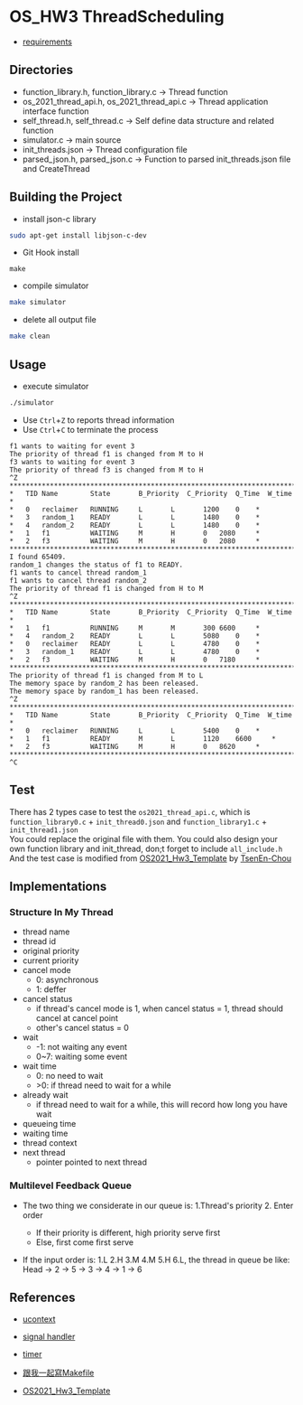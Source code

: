 # OS_HW3 ThreadScheduling

* [requirements](https://docs.google.com/presentation/d/1UFuPUwd17Hogh5Vp8GZbnrLRAddGvC1j/edit#slide=id.p3)

## Directories

- function_library.h, function_library.c -> Thread function
- os_2021_thread_api.h, os_2021_thread_api.c -> Thread application interface function
- self_thread.h, self_thread.c -> Self define data structure and related function
- simulator.c -> main source
- init_threads.json -> Thread configuration file
- parsed_json.h, parsed_json.c -> Function to parsed init_threads.json file and CreateThread

## Building the Project

- install json-c library

```bash
sudo apt-get install libjson-c-dev
```

- Git Hook install

```
make
```

- compile simulator

```bash
make simulator
```

- delete all output file

```bash
make clean
```

## Usage

- execute simulator

```bash
./simulator
```

- Use `Ctrl`+`Z` to reports thread information 
- Use `Ctrl`+`C` to terminate the process

```
f1 wants to waiting for event 3
The priority of thread f1 is changed from M to H
f3 wants to waiting for event 3
The priority of thread f3 is changed from M to H
^Z
**************************************************************************************************
*	TID	Name		State		B_Priority	C_Priority	Q_Time	W_time	 *
*	0	reclaimer 	RUNNING		L		L		1200	0	 *
*	3	random_1  	READY		L		L		1480	0	 *
*	4	random_2  	READY		L		L		1480	0	 *
*	1	f1        	WAITING		M		H		0	2080	 *
*	2	f3        	WAITING		M		H		0	2080	 *
**************************************************************************************************
I found 65409.
random_1 changes the status of f1 to READY.
f1 wants to cancel thread random_1
f1 wants to cancel thread random_2
The priority of thread f1 is changed from H to M
^Z
**************************************************************************************************
*	TID	Name		State		B_Priority	C_Priority	Q_Time	W_time	 *
*	1	f1        	RUNNING		M		M		300	6600	 *
*	4	random_2  	READY		L		L		5080	0	 *
*	0	reclaimer 	READY		L		L		4780	0	 *
*	3	random_1  	READY		L		L		4780	0	 *
*	2	f3        	WAITING		M		H		0	7180	 *
**************************************************************************************************
The priority of thread f1 is changed from M to L
The memory space by random_2 has been released.
The memory space by random_1 has been released.
^Z
**************************************************************************************************
*	TID	Name		State		B_Priority	C_Priority	Q_Time	W_time	 *
*	0	reclaimer 	RUNNING		L		L		5400	0	 *
*	1	f1        	READY		M		L		1120	6600	 *
*	2	f3        	WAITING		M		H		0	8620	 *
**************************************************************************************************
^C
```

## Test

There has 2 types case to test the `os2021_thread_api.c`, which is `function_library0.c` + `init_thread0.json` and `function_library1.c` + `init_thread1.json`  
You could replace the original file with them. 
You could also design your own function library and init_thread, don;t forget to include `all_include.h`  
And the test case is modified from [
OS2021_Hw3_Template](https://github.com/TsenEn-Chou/OS2021_Hw3_Template) by  [TsenEn-Chou](https://github.com/TsenEn-Chou)

## Implementations

### Structure In My Thread

- thread name
- thread id
- original priority
- current priority
- cancel mode
  - 0: asynchronous
  - 1: deffer
- cancel status
  - if thread's cancel mode is 1, when cancel status = 1, thread should cancel at cancel point
  - other's cancel status = 0
- wait
  - -1: not waiting any event
  - 0~7: waiting some event
- wait time
  - 0: no need to wait
  - \>0: if thread need to wait for a while
- already wait
  - if thread need to wait for a while, this will record how long you have wait
- queueing time
- waiting time
- thread context
- next thread
  - pointer pointed to next thread


### Multilevel Feedback Queue

- The two thing we considerate in our queue is: 1.Thread's priority 2. Enter order  
  - If their priority is different, high priority serve first
  - Else, first come first serve

- If the input order is: 1.L 2.H 3.M 4.M 5.H 6.L, the thread in queue be like:   
Head -> 2 -> 5 -> 3 -> 4 -> 1 -> 6  

## References

- [ucontext](https://pubs.opengroup.org/onlinepubs/7908799/xsh/ucontext.h.html)

- [signal handler](https://calvinkam.github.io/csci3150-Fall17-lab-pipes-signal/custom-signal-handler.html)

- [timer](https://www.ibm.com/docs/en/i/7.3?topic=ssw_ibm_i_73/apis/setitime.htm)

- [跟我一起寫Makefile](https://seisman.github.io/how-to-write-makefile/index.html)

- [OS2021_Hw3_Template](https://github.com/TsenEn-Chou/OS2021_Hw3_Template)
